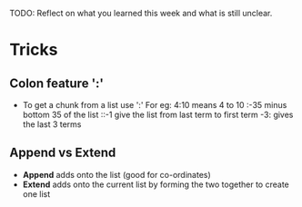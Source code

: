 TODO: Reflect on what you learned this week and what is still unclear.
# Tricks
## Colon feature ':'
- To get a chunk from a list use ':' 
    For eg:
        4:10 means 4 to 10
        :-35 minus bottom 35 of the list
        ::-1 give the list from last term to first term
        -3:  gives the last 3 terms
## Append vs Extend 
- __Append__ adds onto the list (good for co-ordinates)
- __Extend__ adds onto the current list by forming the two together to create one list

